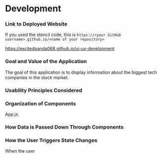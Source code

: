 # Development

### Link to Deployed Website
If you used the stencil code, this is `https://<your GitHub username>.github.io/<name of your repository>`


https://excitedpanda068.github.io/ui-ux-development
### Goal and Value of the Application

The goal of this application is to display information about the biggest tech companies in the stock market. 

### Usability Principles Considered



### Organization of Components

App.js 

### How Data is Passed Down Through Components

### How the User Triggers State Changes

When the user 




